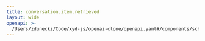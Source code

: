 ```yaml
---
title: conversation.item.retrieved
layout: wide
openapi: >-
  /Users/zdunecki/Code/xyd-js/openai-clone/openapi.yaml#/components/schemas/RealtimeServerEventConversationItemRetrieved
---
```


